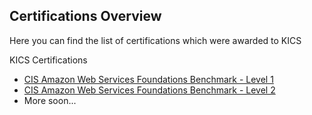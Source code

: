 ## Certifications Overview

Here you can find the list of certifications which were awarded to KICS

KICS Certifications

- [CIS Amazon Web Services Foundations Benchmark - Level 1](cis.md)
- [CIS Amazon Web Services Foundations Benchmark - Level 2](cis.md)
- More soon...
